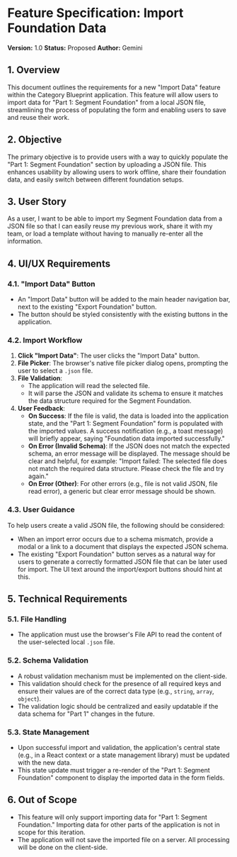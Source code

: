 
# Feature Specification: Import Foundation Data

**Version:** 1.0
**Status:** Proposed
**Author:** Gemini

## 1. Overview

This document outlines the requirements for a new "Import Data" feature within the Category Blueprint application. This feature will allow users to import data for "Part 1: Segment Foundation" from a local JSON file, streamlining the process of populating the form and enabling users to save and reuse their work.

## 2. Objective

The primary objective is to provide users with a way to quickly populate the "Part 1: Segment Foundation" section by uploading a JSON file. This enhances usability by allowing users to work offline, share their foundation data, and easily switch between different foundation setups.

## 3. User Story

As a user, I want to be able to import my Segment Foundation data from a JSON file so that I can easily reuse my previous work, share it with my team, or load a template without having to manually re-enter all the information.

## 4. UI/UX Requirements

### 4.1. "Import Data" Button

-   An "Import Data" button will be added to the main header navigation bar, next to the existing "Export Foundation" button.
-   The button should be styled consistently with the existing buttons in the application.

### 4.2. Import Workflow

1.  **Click "Import Data"**: The user clicks the "Import Data" button.
2.  **File Picker**: The browser's native file picker dialog opens, prompting the user to select a `.json` file.
3.  **File Validation**:
    -   The application will read the selected file.
    -   It will parse the JSON and validate its schema to ensure it matches the data structure required for the Segment Foundation.
4.  **User Feedback**:
    -   **On Success**: If the file is valid, the data is loaded into the application state, and the "Part 1: Segment Foundation" form is populated with the imported values. A success notification (e.g., a toast message) will briefly appear, saying "Foundation data imported successfully."
    -   **On Error (Invalid Schema)**: If the JSON does not match the expected schema, an error message will be displayed. The message should be clear and helpful, for example: "Import failed: The selected file does not match the required data structure. Please check the file and try again."
    -   **On Error (Other)**: For other errors (e.g., file is not valid JSON, file read error), a generic but clear error message should be shown.

### 4.3. User Guidance

To help users create a valid JSON file, the following should be considered:

-   When an import error occurs due to a schema mismatch, provide a modal or a link to a document that displays the expected JSON schema.
-   The existing "Export Foundation" button serves as a natural way for users to generate a correctly formatted JSON file that can be later used for import. The UI text around the import/export buttons should hint at this.

## 5. Technical Requirements

### 5.1. File Handling

-   The application must use the browser's File API to read the content of the user-selected local `.json` file.

### 5.2. Schema Validation

-   A robust validation mechanism must be implemented on the client-side.
-   This validation should check for the presence of all required keys and ensure their values are of the correct data type (e.g., `string`, `array`, `object`).
-   The validation logic should be centralized and easily updatable if the data schema for "Part 1" changes in the future.

### 5.3. State Management

-   Upon successful import and validation, the application's central state (e.g., in a React context or a state management library) must be updated with the new data.
-   This state update must trigger a re-render of the "Part 1: Segment Foundation" component to display the imported data in the form fields.

## 6. Out of Scope

-   This feature will only support importing data for "Part 1: Segment Foundation." Importing data for other parts of the application is not in scope for this iteration.
-   The application will not save the imported file on a server. All processing will be done on the client-side.
